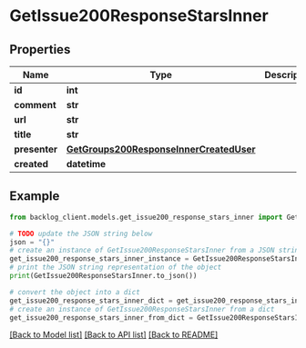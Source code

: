 # GetIssue200ResponseStarsInner


## Properties

Name | Type | Description | Notes
------------ | ------------- | ------------- | -------------
**id** | **int** |  | [optional] 
**comment** | **str** |  | [optional] 
**url** | **str** |  | [optional] 
**title** | **str** |  | [optional] 
**presenter** | [**GetGroups200ResponseInnerCreatedUser**](GetGroups200ResponseInnerCreatedUser.md) |  | [optional] 
**created** | **datetime** |  | [optional] 

## Example

```python
from backlog_client.models.get_issue200_response_stars_inner import GetIssue200ResponseStarsInner

# TODO update the JSON string below
json = "{}"
# create an instance of GetIssue200ResponseStarsInner from a JSON string
get_issue200_response_stars_inner_instance = GetIssue200ResponseStarsInner.from_json(json)
# print the JSON string representation of the object
print(GetIssue200ResponseStarsInner.to_json())

# convert the object into a dict
get_issue200_response_stars_inner_dict = get_issue200_response_stars_inner_instance.to_dict()
# create an instance of GetIssue200ResponseStarsInner from a dict
get_issue200_response_stars_inner_from_dict = GetIssue200ResponseStarsInner.from_dict(get_issue200_response_stars_inner_dict)
```
[[Back to Model list]](../README.md#documentation-for-models) [[Back to API list]](../README.md#documentation-for-api-endpoints) [[Back to README]](../README.md)


